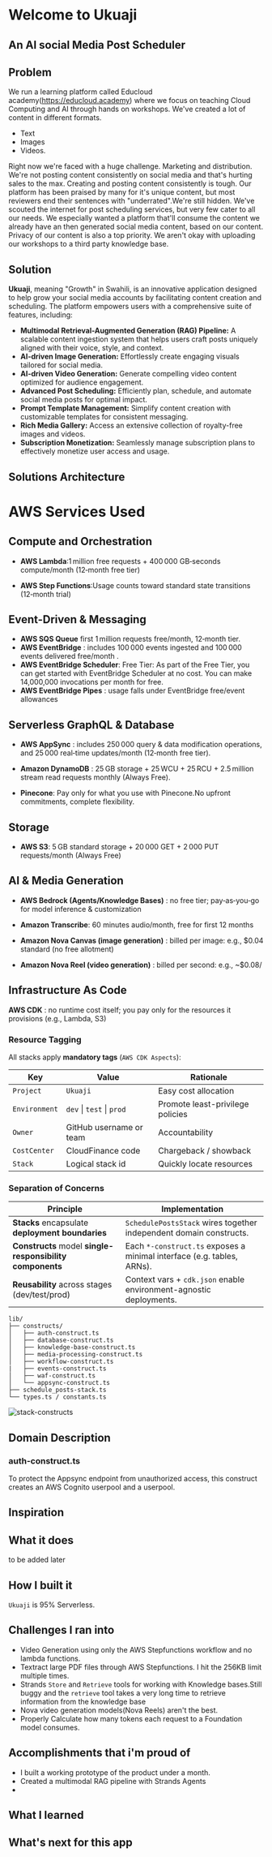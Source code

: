# Welcome to Ukuaji

## An AI social Media Post Scheduler

## Problem

We run a learning platform called Educloud academy(https://educloud.academy)
where we focus on teaching Cloud Computing and AI through hands on workshops.
We've created a lot of content in different formats.

- Text
- Images
- Videos.

Right now we're faced with a huge challenge. Marketing and distribution. We're
not posting content consistently on social media and that's hurting sales to the
max. Creating and posting content consistently is tough. Our platform has been
praised by many for it's unique content, but most reviewers end their sentences
with "underrated".We're still hidden. We've scouted the internet for post
scheduling services, but very few cater to all our needs. We especially wanted a
platform that'll consume the content we already have an then generated social
media content, based on our content. Privacy of our content is also a top
priority. We aren't okay with uploading our workshops to a third party knowledge
base.

## Solution

**Ukuaji**, meaning "Growth" in Swahili, is an innovative application designed
to help grow your social media accounts by facilitating content creation and
scheduling. The platform empowers users with a comprehensive suite of features,
including:

- **Multimodal Retrieval-Augmented Generation (RAG) Pipeline:** A scalable
  content ingestion system that helps users craft posts uniquely aligned with
  their voice, style, and context.
- **AI-driven Image Generation:** Effortlessly create engaging visuals tailored
  for social media.
- **AI-driven Video Generation:** Generate compelling video content optimized
  for audience engagement.
- **Advanced Post Scheduling:** Efficiently plan, schedule, and automate social
  media posts for optimal impact.
- **Prompt Template Management:** Simplify content creation with customizable
  templates for consistent messaging.
- **Rich Media Gallery:** Access an extensive collection of royalty-free images
  and videos.
- **Subscription Monetization:** Seamlessly manage subscription plans to
  effectively monetize user access and usage.

## Solutions Architecture

# AWS Services Used

## Compute and Orchestration

- **AWS Lambda**:1 million free requests + 400 000 GB‑seconds compute/month
  (12‑month free tier)

- **AWS Step Functions**:Usage counts toward standard state transitions
  (12‑month trial)

## Event-Driven & Messaging

- **AWS SQS Queue** first 1 million requests free/month, 12‑month tier.
- **AWS EventBridge** : includes 100 000 events ingested and 100 000 events
  delivered free/month .
- **AWS EventBridge Scheduler**: Free Tier: As part of the Free Tier, you can
  get started with EventBridge Scheduler at no cost. You can make 14,000,000
  invocations per month for free.
- **AWS EventBridge Pipes** : usage falls under EventBridge free/event
  allowances

## Serverless GraphQL & Database

- **AWS AppSync** : includes 250 000 query & data modification operations, and
  25 000 real‑time updates/month (12‑month free tier).

- **Amazon DynamoDB** : 25 GB storage + 25 WCU + 25 RCU + 2.5 million stream
  read requests monthly (Always Free).
- **Pinecone**: Pay only for what you use with Pinecone.No upfront commitments,
  complete flexibility.

## Storage

- **AWS S3**: 5 GB standard storage + 20 000 GET + 2 000 PUT requests/month
  (Always Free)

## AI & Media Generation

- **AWS Bedrock (Agents/Knowledge Bases)** : no free tier; pay‑as‑you‑go for
  model inference & customization

- **Amazon Transcribe**: 60 minutes audio/month, free for first 12 months

- **Amazon Nova Canvas (image generation)** : billed per image: e.g., $0.04
  standard (no free allotment)

- **Amazon Nova Reel (video generation)** : billed per second: e.g., ~$0.08/

## Infrastructure As Code

**AWS CDK** : no runtime cost itself; you pay only for the resources it
provisions (e.g., Lambda, S3)

### Resource Tagging

All stacks apply **mandatory tags** (`AWS CDK Aspects`):

| Key           | Value                     | Rationale                        |
| ------------- | ------------------------- | -------------------------------- |
| `Project`     | `Ukuaji`                  | Easy cost allocation             |
| `Environment` | `dev` \| `test` \| `prod` | Promote least-privilege policies |
| `Owner`       | GitHub username or team   | Accountability                   |
| `CostCenter`  | CloudFinance code         | Chargeback / showback            |
| `Stack`       | Logical stack id          | Quickly locate resources         |

### Separation of Concerns

| Principle                                                 | Implementation                                                         |
| --------------------------------------------------------- | ---------------------------------------------------------------------- |
| **Stacks** encapsulate **deployment boundaries**          | `SchedulePostsStack` wires together independent domain constructs.     |
| **Constructs** model **single-responsibility components** | Each `*-construct.ts` exposes a minimal interface (e.g. tables, ARNs). |
| **Reusability** across stages (dev/test/prod)             | Context vars + `cdk.json` enable environment-agnostic deployments.     |

```
lib/
├── constructs/
│   ├── auth-construct.ts
│   ├── database-construct.ts
│   ├── knowledge-base-construct.ts
│   ├── media-processing-construct.ts
│   ├── workflow-construct.ts
|   ├── events-construct.ts
│   ├── waf-construct.ts
│   └── appsync-construct.ts
├── schedule_posts-stack.ts
└── types.ts / constants.ts
```

![stack-constructs](./assets/stack-construct-img.png)

## Domain Description

### auth-construct.ts

To protect the Appsync endpoint from unauthorized access, this construct creates
an AWS Cognito userpool and a userpool.

## Inspiration

## What it does

to be added later

## How I built it

`Ukuaji` is 95% Serverless.

## Challenges I ran into

- Video Generation using only the AWS Stepfunctions workflow and no lambda
  functions.
- Textract large PDF files through AWS Stepfunctions. I hit the 256KB limit
  multiple times.
- Strands `Store` and `Retrieve` tools for working with Knowledge bases.Still
  buggy and the `retrieve` tool takes a very long time to retrieve information
  from the knowledge base
- Nova video generation models(Nova Reels) aren't the best.
- Properly Calculate how many tokens each request to a Foundation model
  consumes.

## Accomplishments that i'm proud of

- I built a working prototype of the product under a month.
- Created a multimodal RAG pipeline with Strands Agents
-

## What I learned

## What's next for this app

```

```
